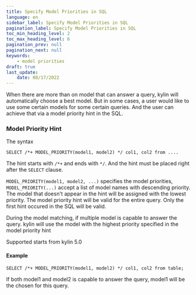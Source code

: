 ```yaml
---
title: Specify Model Priorities in SQL
language: en
sidebar_label: Specify Model Priorities in SQL
pagination_label: Specify Model Priorities in SQL
toc_min_heading_level: 2
toc_max_heading_level: 6
pagination_prev: null
pagination_next: null
keywords:
    - model priorities
draft: true
last_update:
    date: 08/17/2022
---
```



When there are more than on model that can answer a query, kylin will automatically choose a best model. But in some cases, a user would like to use some certain models for some certain queries. And the user can achieve that via a model priority hint in the SQL.


### Model Priority Hint
The syntax
```
SELECT /*+ MODEL_PRIORITY(model1, model2) */ col1, col2 from ....
```
The hint starts with `/*+` and ends with `*/`. And the hint must be placed right after the `SELECT` clause.

`MODEL_PRIORITY(model1, model2, ...)` specifies the model priorities, `MODEL_PRIORITY(...)` accept a list of model names with descending priority. The model that doesn't appear in the hint will be assigned with the lowest priority.
The model priority hint will be valid for the entire query. Only the first hint occured in the SQL will be valid.

During the model matching, if multiple model is capable to answer the query. kylin will use the model with the highest priority specified in the model priority hint

Supported starts from kylin 5.0


#### Example
```
SELECT /*+ MODEL_PRIORITY(model1, model2) */ col1, col2 from table;
```
If both model1 and model2 is capable to answer the query, model1 will be the chosen for this query.

